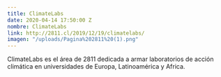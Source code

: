```yaml
---
title: ClimateLabs
date: 2020-04-14 17:50:00 Z
nombre: ClimateLabs
link: http://2811.cl/2019/12/19/climatelabs/
imagen: "/uploads/Pagina%202811%20(1).png"
---
```


ClimateLabs es el área de 2811 dedicada a armar laboratorios de acción climática en universidades de Europa, Latinoamérica y Africa. 